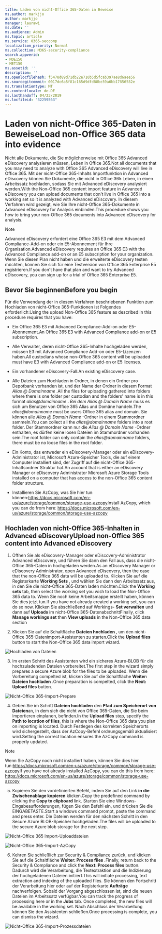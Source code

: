```yaml
---
title: Laden von nicht-Office 365-Daten in Beweise
ms.author: markjjo
author: markjjo
manager: laurawi
ms.date: ''
ms.audience: Admin
ms.topic: article
ms.service: O365-seccomp
localization_priority: Normal
ms.collection: M365-security-compliance
search.appverid:
- MOE150
- MET150
ms.assetid: ''
description: ''
ms.openlocfilehash: f5478d89d71db22e710b5d5fcab397ae8d6aee56
ms.sourcegitcommit: 0017dc6a5f81c165d9dfd88be39a6bb17856582e
ms.translationtype: MT
ms.contentlocale: de-DE
ms.lasthandoff: 04/23/2019
ms.locfileid: "32259563"
---
```

# <a name="load-non-office-365-data-into-evidence"></a><span data-ttu-id="c043a-102">Laden von nicht-Office 365-Daten in Beweise</span><span class="sxs-lookup"><span data-stu-id="c043a-102">Load non-Office 365 data into evidence</span></span>

<span data-ttu-id="c043a-103">Nicht alle Dokumente, die Sie möglicherweise mit Office 365 Advanced eDiscovery analysieren müssen, Leben in Office 365.</span><span class="sxs-lookup"><span data-stu-id="c043a-103">Not all documents that you may need to analyze with Office 365 Advanced eDiscovery will live in Office 365.</span></span> <span data-ttu-id="c043a-104">Mit der nicht-Office 365-Inhalts Importfunktion in Advanced eDiscovery können Sie Dokumente, die nicht in Office 365 Leben, in einen Arbeitssatz hochladen, sodass Sie mit Advanced eDiscovery analysiert werden.</span><span class="sxs-lookup"><span data-stu-id="c043a-104">With the Non-Office 365 content import feature in Advanced eDiscovery you can upload documents that don't live in Office 365 into a working set so it is analyzed with Advanced eDiscovery.</span></span> <span data-ttu-id="c043a-105">In diesem Verfahren wird gezeigt, wie Sie Ihre nicht-Office 365-Dokumente in Advanced eDiscovery for Analysis einbinden.</span><span class="sxs-lookup"><span data-stu-id="c043a-105">This procedure shows you how to bring your non-Office 365 documents into Advanced eDiscovery for analysis.</span></span>

>[!Note]
><span data-ttu-id="c043a-106">Advanced eDiscovery erfordert eine Office 365 E3 mit dem Advanced Compliance-Add-on oder ein E5-Abonnement für Ihre Organisation.</span><span class="sxs-lookup"><span data-stu-id="c043a-106">Advanced eDiscovery requires an Office 365 E3 with the Advanced Compliance add-on or an E5 subscription for your organization.</span></span> <span data-ttu-id="c043a-107">Wenn Sie diesen Plan nicht haben und die erweiterte eDiscovery testen möchten, können Sie sich für eine Testversion von Office 365 Enterprise E5 registrieren.</span><span class="sxs-lookup"><span data-stu-id="c043a-107">If you don't have that plan and want to try Advanced eDiscovery, you can sign up for a trial of Office 365 Enterprise E5.</span></span>

## <a name="before-you-begin"></a><span data-ttu-id="c043a-108">Bevor Sie beginnen</span><span class="sxs-lookup"><span data-stu-id="c043a-108">Before you begin</span></span>
<span data-ttu-id="c043a-109">Für die Verwendung der in diesem Verfahren beschriebenen Funktion zum Hochladen von nicht-Office 365-Funktionen ist Folgendes erforderlich:</span><span class="sxs-lookup"><span data-stu-id="c043a-109">Using the upload Non-Office 365 feature as described in this procedure requires that you have:</span></span>

- <span data-ttu-id="c043a-110">Ein Office 365 E3 mit Advanced Compliance-Add-on oder E5-Abonnement.</span><span class="sxs-lookup"><span data-stu-id="c043a-110">An Office 365 E3 with Advanced Compliance add-on or E5 subscription.</span></span>

- <span data-ttu-id="c043a-111">Alle Verwalter, deren nicht-Office 365-Inhalte hochgeladen werden, müssen E3 mit Advanced Compliance Add-on oder E5-Lizenzen haben.</span><span class="sxs-lookup"><span data-stu-id="c043a-111">All custodians whose non-Office 365 content will be uploaded must have E3 with Advanced Compliance add-on or E5 licenses.</span></span>

- <span data-ttu-id="c043a-112">Ein vorhandener eDiscovery-Fall.</span><span class="sxs-lookup"><span data-stu-id="c043a-112">An existing eDiscovery case.</span></span>

- <span data-ttu-id="c043a-113">Alle Dateien zum Hochladen in Ordner, in denen ein Ordner pro Depotbank vorhanden ist, und der Name der Ordner in diesem Format *Alias @ Domainname* .</span><span class="sxs-lookup"><span data-stu-id="c043a-113">All the files for uploading gathered into folders where there is one folder per custodian and the folders' name is in this format *alias@domainname* .</span></span> <span data-ttu-id="c043a-114">*Bei dem Alias @ Domain Name* muss es sich um Benutzer von Office 365 Alias und Domäne handeln.</span><span class="sxs-lookup"><span data-stu-id="c043a-114">The *alias@domainname* must be users Office 365 alias and domain.</span></span> <span data-ttu-id="c043a-115">Sie können alle *Alias @ Domain Name* -Ordner in einem Stammordner sammeln.</span><span class="sxs-lookup"><span data-stu-id="c043a-115">You can collect all the *alias@domainname* folders into a root folder.</span></span> <span data-ttu-id="c043a-116">Der Stammordner kann nur die *Alias @ Domain Name* -Ordner enthalten, es dürfen keine losen Dateien im Stammordner vorhanden sein.</span><span class="sxs-lookup"><span data-stu-id="c043a-116">The root folder can only contain the *alias@domainname* folders, there must be no loose files in the root folder.</span></span>

- <span data-ttu-id="c043a-117">Ein Konto, das entweder ein eDiscovery-Manager oder ein eDiscovery-Administrator ist, Microsoft Azure-Speicher Tools, die auf einem Computer installiert sind, der Zugriff auf die nicht-Office 365-Inhaltsordner Struktur hat.</span><span class="sxs-lookup"><span data-stu-id="c043a-117">An account that is either an eDiscovery Manager or eDiscovery Administrator Microsoft Azure Storage Tools installed on a computer that has access to the non-Office 365 content folder structure.</span></span>

- <span data-ttu-id="c043a-118">Installieren Sie AzCopy, was Sie hier tun können:https://docs.microsoft.com/en-us/azure/storage/common/storage-use-azcopy</span><span class="sxs-lookup"><span data-stu-id="c043a-118">Install AzCopy, which you can do from here: https://docs.microsoft.com/en-us/azure/storage/common/storage-use-azcopy</span></span>

## <a name="upload-non-office-365-content-into-advanced-ediscovery"></a><span data-ttu-id="c043a-119">Hochladen von nicht-Office 365-Inhalten in Advanced eDiscovery</span><span class="sxs-lookup"><span data-stu-id="c043a-119">Upload non-Office 365 content into Advanced eDiscovery</span></span>

1. <span data-ttu-id="c043a-120">Öffnen Sie als eDiscovery-Manager oder eDiscovery-Administrator Advanced eDiscovery, und führen Sie dann den Fall aus, dass die nicht-Office 365-Daten in hochgeladen werden.</span><span class="sxs-lookup"><span data-stu-id="c043a-120">As an eDiscovery Manager or eDiscovery Administrator, open Advanced eDiscovery, then the case that the non-Office 365 data will be uploaded to.</span></span>  <span data-ttu-id="c043a-121">Klicken Sie auf die Registerkarte **Working Sets** , und wählen Sie dann den Arbeitssatz aus, in den Sie die nicht-Office 365-Daten laden möchten.</span><span class="sxs-lookup"><span data-stu-id="c043a-121">Click the **Working sets** tab, then select the working set you wish to load the Non-Office 365 data to.</span></span>  <span data-ttu-id="c043a-122">Wenn Sie noch keine Arbeitsmappe erstellt haben, können Sie dies jetzt tun.</span><span class="sxs-lookup"><span data-stu-id="c043a-122">If you have not already created a working set, you can do so now.</span></span>  <span data-ttu-id="c043a-123">Klicken Sie abschließend auf Workings- **Set verwalten** und dann auf **Uploads** im nicht-Office 365-Datenabschnitt</span><span class="sxs-lookup"><span data-stu-id="c043a-123">Finally, click **Manage workings set** then **View uploads** in the Non-Office 365 data section</span></span>

2. <span data-ttu-id="c043a-124">Klicken Sie auf die Schaltfläche **Dateien hochladen** , um den nicht-Office 365-Datenimport-Assistenten zu starten.</span><span class="sxs-lookup"><span data-stu-id="c043a-124">Click the **Upload files** button to start the Non-Office 365 data import wizard.</span></span>

![Hochladen von Dateien](../media/574f4059-4146-4058-9df3-ec97cf28d7c7.png)

3. <span data-ttu-id="c043a-126">Im ersten Schritt des Assistenten wird ein sicheres Azure-BLOB für die hochzuladenden Dateien vorbereitet.</span><span class="sxs-lookup"><span data-stu-id="c043a-126">The first step in the wizard simply prepares a secure Azure blob for the files to be uploaded.</span></span>  <span data-ttu-id="c043a-127">Wenn die Vorbereitung compelted ist, klicken Sie auf die Schaltfläche **Weiter: Dateien hochladen** .</span><span class="sxs-lookup"><span data-stu-id="c043a-127">Once preparation is compelted, click the **Next: Upload files** button.</span></span>

![Nicht-Office 365-Import-Prepare](../media/0670a347-a578-454a-9b3d-e70ef47aec57.png)
 
4. <span data-ttu-id="c043a-129">Geben Sie im Schritt **Dateien hochladen** den **Pfad zum Speicherort von Dateien**an, in dem sich die nicht von Office 365-Daten, die Sie beim Importieren einplanen, befinden.</span><span class="sxs-lookup"><span data-stu-id="c043a-129">In the **Upload files** step, specify the **Path to location of files**, this is where the Non-Office 365 data you plan on importing is located.</span></span>  <span data-ttu-id="c043a-130">Durch Festlegen des korrekten Speicherorts wird sichergestellt, dass der AzCopy-Befehl ordnungsgemäß aktualisiert wird.</span><span class="sxs-lookup"><span data-stu-id="c043a-130">Setting the correct location ensures the AzCopy command is properly updated.</span></span>

> [!NOTE]
> <span data-ttu-id="c043a-131">Wenn Sie AzCopy noch nicht installiert haben, können Sie dies hier tun:https://docs.microsoft.com/en-us/azure/storage/common/storage-use-azcopy</span><span class="sxs-lookup"><span data-stu-id="c043a-131">If you have not already installed AzCopy, you can do this from here: https://docs.microsoft.com/en-us/azure/storage/common/storage-use-azcopy</span></span>

5. <span data-ttu-id="c043a-132">Kopieren Sie den vordefinierten Befehl, indem Sie auf den Link **in die Zwischenablage kopieren** klicken.</span><span class="sxs-lookup"><span data-stu-id="c043a-132">Copy the predefined command by clicking the **Copy to clipboard** link.</span></span> <span data-ttu-id="c043a-133">Starten Sie eine Windows-Eingabeaufforderungen, fügen Sie den Befehl ein, und drücken Sie die EINGABETASTE.</span><span class="sxs-lookup"><span data-stu-id="c043a-133">Start a windows command prompt, paste the command and press enter.</span></span>  <span data-ttu-id="c043a-134">Die Dateien werden für den nächsten Schritt in den Secure Azure BLOB-Speicher hochgeladen.</span><span class="sxs-lookup"><span data-stu-id="c043a-134">The files will be uploaded to the secure Azure blob storage for the next step.</span></span>

![Nicht-Office 365 Import-Uploaddateien](../media/3ea53b5d-7f9b-4dfc-ba63-90a38c14d41a.png)

![Nicht-Office 365-Import-AzCopy](../media/504e2dbe-f36f-4f36-9b08-04aea85d8250.png)

6. <span data-ttu-id="c043a-137">Kehren Sie schließlich zur Security & Compliance zurück, und klicken Sie auf die Schaltfläche **Weiter: Process files** .</span><span class="sxs-lookup"><span data-stu-id="c043a-137">Finally, return back to the Security & Compliance and click the **Next: Process files** button.</span></span>  <span data-ttu-id="c043a-138">Dadurch wird die Verarbeitung, die Textextraktion und die Indizierung der hochgeladenen Dateien initiiert.</span><span class="sxs-lookup"><span data-stu-id="c043a-138">This will initiate processing, text extraction and indexing of the uploaded files.</span></span>  <span data-ttu-id="c043a-139">Sie können den Fortschritt der Verarbeitung hier oder auf der Registerkarte **Aufträge** nachverfolgen.  Sobald der Vorgang abgeschlossen ist, sind die neuen Dateien im Arbeitssatz verfügbar.</span><span class="sxs-lookup"><span data-stu-id="c043a-139">You can track the progress of processing here or in the **Jobs** tab.  Once completed, the new files will be available in the working set.</span></span>  <span data-ttu-id="c043a-140">Nach Abschluss der Verarbeitung können Sie den Assistenten schließen.</span><span class="sxs-lookup"><span data-stu-id="c043a-140">Once processing is complete, you can dismiss the wizard.</span></span>

![Nicht-Office 365-Import-Prozessdateien](../media/218b1545-416a-4a9f-9b25-3b70e8508f67.png)

